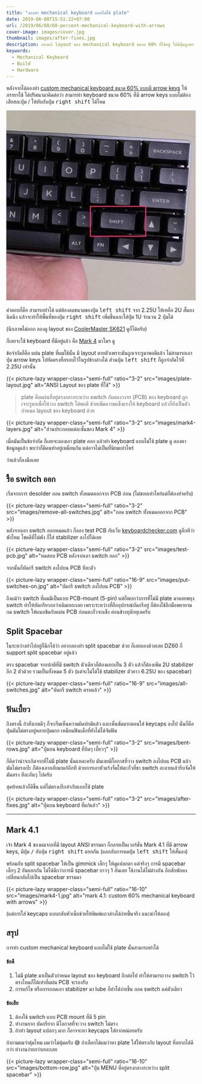 ```yaml
---
title: "ลองทำ mechanical keyboard แบบไม่ใช้ plate"
date: 2019-06-08T15:51:22+07:00
url: /2019/06/08/60-percent-mechanical-keyboard-with-arrows
cover-image: images/cover.jpg
thumbnail: images/after-fixes.jpg
description: ลองแก้ layout ของ mechanical keyboard ขนาด 60% ที่ใช้อยู่ ให้มีปุ่มลูกศร (arrows keys) พร้อมกับ split spacebar
keywords:
  - Mechanical Keyboard
  - Build
  - Hardware
---
```


หลังจากได้ลองทำ [custom mechanical keyboard ขนาด 60% แบบมี arrow keys](https://armno.in.th/2019/05/01/custom-mechanical-keyboard-build-2/#mark-5) ให้ภรรยาใช้
ได้ปริศนามาคิดต่อว่า สามารทำ keyboard ขนาด 60% ที่มี arrow keys แบบไม่ต้องเสียสละปุ่ม <kdb>/</kbd> ให้ทับกับปุ่ม <kbd>right shift</kbd> ได้ไหม

![ปุ่ม shift ขวาของ Mark 5](images/mark5-shift.jpg)

คำตอบก็คือ สามารถทำได้ แต่ต้องลดขนาดของปุ่ม <kbd>left shift</kbd> จาก 2.25U ให้เหลือ 2U
สั้นลงนิดนึง แล้วจะทำให้พื้นที่ของปุ่ม <kbd>right shift</kbd> เพิ่มขึ้นและใส่ปุ่ม 1U จำนวน 2 ปุ่มได้

(นึกภาพไม่ออก ลองดู layout ของ [CoolerMaster SK621](https://www.coolermaster.com/catalog/peripheral/keyboards/sk621/) ดูก็ได้ครับ)

ก็เลยจะใช้ keyboard ที่มีอยู่แล้ว คือ [Mark 4](https://armno.in.th/2019/05/01/custom-mechanical-keyboard-build-2/#mark-4) มาโมฯ ดู

ข้อจำกัดก็คือ แผ่น plate ที่ผมใช้นั้น มี layout ตายตัวเพราะมันถูกเจาะรูมาพอดีแล้ว ไม่สามารถเอาปุ่ม arrow keys ไปยัดตรงที่กรอบไว้ในรูปข้างล่างได้ ส่วนปุ่ม <kbd>left shift</kbd>
ก็ถูกจำกัดไว้ที่ 2.25U เท่านั้น

{{< picture-lazy wrapper-class="semi-full" ratio="3-2" src="images/plate-layout.jpg" alt="ANSI Layout ของ plate ที่ใช้" >}}

> plate คือแผ่นที่อยู่ตรงกลางระหว่าง switch กับแผงวงจร (PCB) ของ keyboard ถูกเจาะรูมาเพื่อให้วาง switch ได้พอดี ช่วยเพิ่มความแข็งแรงให้ keyboard แล้วก็ยังเป็นตัวกำหนด layout ของ keyboard ด้วย

{{< picture-lazy wrapper-class="semi-full" ratio="3-2" src="images/mark4-layers.jpg" alt="ส่วนประกอบแต่ละชั้นของ Mark 4" >}}

เมื่อมันเป็นข้อจำกัด ก็เลยจะลองเอา plate ออก แล้วทำ keyboard แบบไม่ใช้ plate ดู ลองหาข้อมูลดูแล้ว พบว่าก็มีคนทำอยู่เหมือนกัน แต่อาจไม่เป็นที่นิยมเท่าไหร่

ว่าแล้วก็ลงมือเลย

## รื้อ switch ออก

เริ่มจากการ desolder ถอด switch ทั้งหมดออกจาก PCB ก่อน (ไม่ชอบเท่าไหร่แต่ก็ต้องทำครับ)

{{< picture-lazy wrapper-class="semi-full" ratio="3-2" src="images/remove-all-switches.jpg" alt="ถอด switch ทั้งหมดออกจาก PCB" >}}

หลังจากเอา switch ออกหมดแล้ว ก็ลอง test PCB กับเว็บ [keyboardchecker.com](http://keyboardchecker.com/) ดูอีกทีว่าพังไหม โชคดีที่ไม่พัง ก็ใส่ stabilizer ลงไปได้เลย

{{< picture-lazy wrapper-class="semi-full" ratio="3-2" src="images/test-pcb.jpg" alt="ทดสอบ PCB หลังจากเอา switch ออก" >}}

จากนั้นก็บัดกรี switch ลงไปบน PCB ทีละตัว

{{< picture-lazy wrapper-class="semi-full" ratio="16-9" src="images/put-switches-on.jpg" alt="บัดกรี switch ลงไปบน PCB" >}}

ถึงแม้ว่า switch ที่ผมมีเป็นแบบ PCB-mount (5-pin) แต่ก็พบกว่าการที่ไม่มี plate มาคอยพยุง switch ทำให้บัดกรียากกว่าเดิมเยอะเลย เพราะระหว่างที่ถืออุปกรณ์บัดกรีอยู่ ก็ต้องใช้อีกมือพยายามกด switch ให้แนบชิดกับแผ่น PCB ก่อนตะกั่วจะแข็ง ค่อนข้างทุลักทุเลครับ

## Split Spacebar

ในระหว่างทำไปอยู่ก็นึกได้ว่า อยากลองทำ split spacebar ด้วย ก็เลยลองด้วยเลย DZ60 ก็ support split spacebar อยู่แล้ว

ตรง spacebar จากปกติที่มี switch ตัวเดียวก็ต้องแยกเป็น 3 ตัว
แล้วก็ต้องเพิ่ม 2U stabilizer อีก 2 ตัวด้วย รวมเป็นทั้งหมด 5 ตัว (แต่จะไม่ได้ใช้ stabilizer ตัวยาว 6.25U ของ spacebar)

{{< picture-lazy wrapper-class="semi-full" ratio="16-9" src="images/all-switches.jpg" alt="บัดกรี switch ครบแล้ว" >}}

## ฟันเบี้ยว

ถึงตรงนี้ ถ้าสังเกตดีๆ ก็จะเริ่มเห็นความผิดปกติแล้ว และเห็นชัดมากตอนใส่ keycaps ลงไป
นั่นก็คือ ปุ่มมันไม่ตรงอยู่หลายปุ่มมาก เหมือนฟันเด็กที่ยังไม่ได้จัดฟัน

{{< picture-lazy wrapper-class="semi-full" ratio="3-2" src="images/bent-rows.jpg" alt="ปุ่มบน keyboard ที่บิดๆ เบี้ยวๆ" >}}

ก็คิดว่าน่าจะเกิดจากที่ไม่มี plate นั่นแหละครับ มันเลยมีโอกาสที่วาง switch ลงไปบน PCB แล้วมันไม่ตรงเป๊ะ ก็ต้องเอากลับมาแก้อีกที ด้วยการเอาหัวแร้งจิ้มให้ตะกั่วที่ขา switch ละลายแล้วรีบจัดให้มันตรง ทีละอันๆ ไปครับ

สุดท้ายแล้วก็ดีขึ้น แต่ไม่ตรงเป๊ะเท่ากับแบบใช้ plate

{{< picture-lazy wrapper-class="semi-full" ratio="3-2" src="images/after-fixes.jpg" alt="ปุ่มบน keyboard ที่แก้แล้ว" >}}

-----

## Mark 4.1

เจ้า Mark 4 ของผมจากที่มี layout ANSI ธรรมดา ก็กลายเป็นเวอร์ชั่น Mark 4.1
ที่มี arrow keys, มีปุ่ม <kbd>/</kbd> กับปุ่ม <kbd>right shift</kbd> แยกกัน (แลกกับการหดปุ่ม <kbd>left shift</kbd> ให้สั้นลง)

พร้อมกับ split spacebar ให้เป็น gimmick เล็กๆ ให้ดูแปลกตา แต่จริงๆ การมี spacebar เล็กๆ 2 อันแยกกัน ไม่ได้ดีกว่าการมี spacebar ยาวๆ 1 อันเลย ใช้งานได้ไม่ต่างกัน
อีกสักพักคงเปลี่ยนกลับไปเป็น spacebar ธรรมดา

{{< picture-lazy wrapper-class="semi-full" ratio="16-10" src="images/mark4-1.jpg" alt="mark 4.1: custom 60% mechanical keyboard with arrows" >}}

(แต่การใส่ keycaps แบบกลับหัวเนี่ยช่วยให้พิมพ์แถวล่างได้ง่ายขึ้นจริง แนะนำให้ลอง)

## สรุป

การทำ custom mechanical keyboard แบบไม่ใช้ plate นั้นสามารถทำได้

#### ข้อดี

1. ไม่มี plate มาเป็นตัวกำหนด layout ของ keyboard อีกต่อไป ทำให้สามารถวาง switch ไว้ตรงไหนก็ได้เท่าที่แผ่น PCB จะรองรับ
2. การแก้ไข หรือการถอดเอา stabilizer มา lube ก็ทำได้ง่ายขึ้น ถอด switch แค่ตัวเดียว

#### ข้อเสีย

1. ต้องใช้ switch แบบ PCB mount ที่มี 5 pin
2. ทำงานยาก บัดกรียาก มีโอกาสที่จะวาง switch ไม่ตรง
3. ถ้าทำ layout แปลกๆ มาก ก็อาจจะหา keycaps ใส่ยากหน่อยครับ

ถ้าถามผมว่าคุ้มไหม ผมว่าไม่คุ้มครับ 😅 ถ้าเลือกได้ผมว่าหา plate ใส่ให้ตรงกับ layout ที่อยากได้ดีกว่า ทำงานง่ายกว่าเยอะเลย

{{< picture-lazy wrapper-class="semi-full" ratio="16-10" src="images/bottom-row.jpg" alt="ปุ่ม MENU ที่อยู่ตรงกลางระหว่าง split spacebar" >}}
